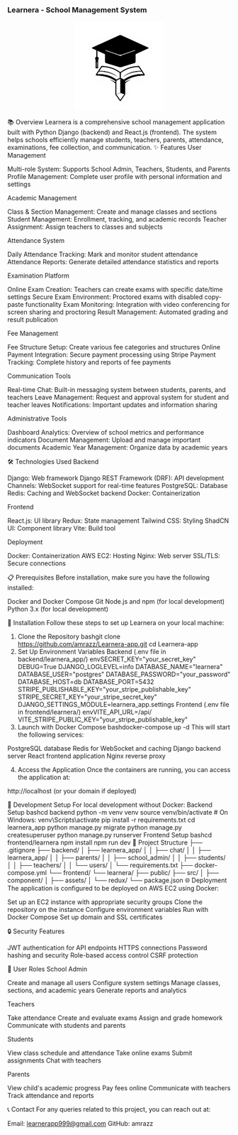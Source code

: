 ### Learnera - School Management System
<p align="center">
  <img src="frontend/learnera/public/icon.png" alt="Learnera Logo" width="200"/>
</p>
📚 Overview
Learnera is a comprehensive school management application built with Python Django (backend) and React.js (frontend). The system helps schools efficiently manage students, teachers, parents, attendance, examinations, fee collection, and communication.
✨ Features
User Management

Multi-role System: Supports School Admin, Teachers, Students, and Parents
Profile Management: Complete user profile with personal information and settings

Academic Management

Class & Section Management: Create and manage classes and sections
Student Management: Enrollment, tracking, and academic records
Teacher Assignment: Assign teachers to classes and subjects

Attendance System

Daily Attendance Tracking: Mark and monitor student attendance
Attendance Reports: Generate detailed attendance statistics and reports

Examination Platform

Online Exam Creation: Teachers can create exams with specific date/time settings
Secure Exam Environment: Proctored exams with disabled copy-paste functionality
Exam Monitoring: Integration with video conferencing for screen sharing and proctoring
Result Management: Automated grading and result publication

Fee Management

Fee Structure Setup: Create various fee categories and structures
Online Payment Integration: Secure payment processing using Stripe
Payment Tracking: Complete history and reports of fee payments

Communication Tools

Real-time Chat: Built-in messaging system between students, parents, and teachers
Leave Management: Request and approval system for student and teacher leaves
Notifications: Important updates and information sharing

Administrative Tools

Dashboard Analytics: Overview of school metrics and performance indicators
Document Management: Upload and manage important documents
Academic Year Management: Organize data by academic years

🛠️ Technologies Used
Backend

Django: Web framework
Django REST Framework (DRF): API development
Channels: WebSocket support for real-time features
PostgreSQL: Database
Redis: Caching and WebSocket backend
Docker: Containerization

Frontend

React.js: UI library
Redux: State management
Tailwind CSS: Styling
ShadCN UI: Component library
Vite: Build tool

Deployment

Docker: Containerization
AWS EC2: Hosting
Nginx: Web server
SSL/TLS: Secure connections

📋 Prerequisites
Before installation, make sure you have the following installed:

Docker and Docker Compose
Git
Node.js and npm (for local development)
Python 3.x (for local development)

🚀 Installation
Follow these steps to set up Learnera on your local machine:
1. Clone the Repository
bashgit clone https://github.com/amrazz/Learnera-app.git
cd Learnera-app
2. Set Up Environment Variables
Backend (.env file in backend/learnera_app/)
envSECRET_KEY="your_secret_key"
DEBUG=True
DJANGO_LOGLEVEL=info
DATABASE_NAME="learnera"
DATABASE_USER="postgres"
DATABASE_PASSWORD="your_password"
DATABASE_HOST=db
DATABASE_PORT=5432
STRIPE_PUBLISHABLE_KEY="your_stripe_publishable_key"
STRIPE_SECRET_KEY="your_stripe_secret_key"
DJANGO_SETTINGS_MODULE=learnera_app.settings
Frontend (.env file in frontend/learnera/)
envVITE_API_URL=/api/
VITE_STRIPE_PUBLIC_KEY="your_stripe_publishable_key"
3. Launch with Docker Compose
bashdocker-compose up -d
This will start the following services:

PostgreSQL database
Redis for WebSocket and caching
Django backend server
React frontend application
Nginx reverse proxy

4. Access the Application
Once the containers are running, you can access the application at:

http://localhost (or your domain if deployed)

🧪 Development Setup
For local development without Docker:
Backend Setup
bashcd backend
python -m venv venv
source venv/bin/activate  # On Windows: venv\Scripts\activate
pip install -r requirements.txt
cd learnera_app
python manage.py migrate
python manage.py createsuperuser
python manage.py runserver
Frontend Setup
bashcd frontend/learnera
npm install
npm run dev
📁 Project Structure
├── .gitignore
├── backend/
│   ├── learnera_app/
│   │   ├── chat/
│   │   ├── learnera_app/
│   │   ├── parents/
│   │   ├── school_admin/
│   │   ├── students/
│   │   ├── teachers/
│   │   └── users/
│   └── requirements.txt
├── docker-compose.yml
└── frontend/
    └── learnera/
        ├── public/
        ├── src/
        │   ├── component/
        │   ├── assets/
        │   └── redux/
        └── package.json
🌐 Deployment
The application is configured to be deployed on AWS EC2 using Docker:

Set up an EC2 instance with appropriate security groups
Clone the repository on the instance
Configure environment variables
Run with Docker Compose
Set up domain and SSL certificates

🔒 Security Features

JWT authentication for API endpoints
HTTPS connections
Password hashing and security
Role-based access control
CSRF protection

👥 User Roles
School Admin

Create and manage all users
Configure system settings
Manage classes, sections, and academic years
Generate reports and analytics

Teachers

Take attendance
Create and evaluate exams
Assign and grade homework
Communicate with students and parents

Students

View class schedule and attendance
Take online exams
Submit assignments
Chat with teachers

Parents

View child's academic progress
Pay fees online
Communicate with teachers
Track attendance and reports

📞 Contact
For any queries related to this project, you can reach out at:

Email: learnerapp999@gmail.com
GitHub: amrazz
